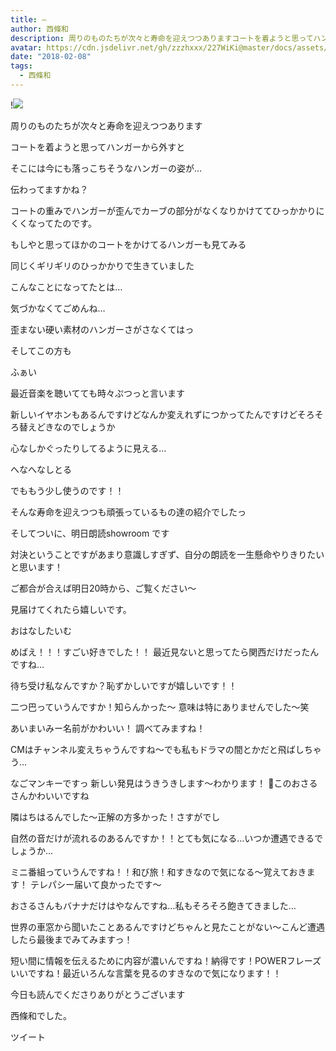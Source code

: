 ```yaml
---
title: —
author: 西條和
description: 周りのものたちが次々と寿命を迎えつつありますコートを着ようと思ってハンガーから外すとそこには今にも落っこちそうなハンガーの姿が…伝わってま...
avatar: https://cdn.jsdelivr.net/gh/zzzhxxx/227WiKi@master/docs/assets/photo/avatar/nagomi.jpg
date: "2018-02-08"
tags:
  - 西條和
---
```


!![](https://cdn.jsdelivr.net/gh/zzzhxxx/227WiKi-image@master/blog-image/nagomi-2018-02-08_1.jpg)







周りのものたちが次々と寿命を迎えつつあります










コートを着ようと思ってハンガーから外すと






そこには今にも落っこちそうなハンガーの姿が…






伝わってますかね？





コートの重みでハンガーが歪んでカーブの部分がなくなりかけててひっかかりにくくなってたのです。







もしやと思ってほかのコートをかけてるハンガーも見てみる





同じくギリギリのひっかかりで生きていました






こんなことになってたとは…





気づかなくてごめんね…











歪まない硬い素材のハンガーさがさなくてはっ







そしてこの方も






ふぁい










最近音楽を聴いてても時々ぷつっと言います






新しいイヤホンもあるんですけどなんか変えれずにつかってたんですけどそろそろ替えどきなのでしょうか







心なしかぐったりしてるように見える…





へなへなしとる








でももう少し使うのです！！






そんな寿命を迎えつつも頑張っているもの達の紹介でしたっ












そしてついに、明日朗読showroom です




対決ということですがあまり意識しすぎず、自分の朗読を一生懸命やりきりたいと思います！




ご都合が合えば明日20時から、ご覧ください〜




見届けてくれたら嬉しいです。






おはなしたいむ





めばえ！！！すごい好きでした！！
最近見ないと思ってたら関西だけだったんですね…



待ち受け私なんですか？恥ずかしいですが嬉しいです！！


二つ巴っていうんですか！知らんかった〜
意味は特にありませんでした〜笑




あいまいみー名前がかわいい！
調べてみますね！




CMはチャンネル変えちゃうんですね〜でも私もドラマの間とかだと飛ばしちゃう…



なごマンキーですっ
新しい発見はうきうきします〜わかります！
🙊このおさるさんかわいいですね





隣はちはるんでした〜正解の方多かった！さすがでし




自然の音だけが流れるのあるんですか！！とても気になる…いつか遭遇できるでしょうか…



ミニ番組っていうんですね！！和び旅！和すきなので気になる〜覚えておきます！
テレパシー届いて良かったです〜



おさるさんもバナナだけはやなんですね…私もそろそろ飽きてきました…


世界の車窓から聞いたことあるんですけどちゃんと見たことがない〜こんど遭遇したら最後までみてみますっ！



短い間に情報を伝えるために内容が濃いんですね！納得です！POWERフレーズいいですね！最近いろんな言葉を見るのすきなので気になります！！





今日も読んでくださりありがとうございます







西條和でした。


ツイート



